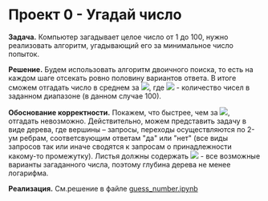 
# Проект 0 - Угадай число
**Задача.** Компьютер загадывает целое число от 1 до 100, нужно реализовать алгоритм, угадывающий его за минимальное число попыток.

**Решение.** Будем использовать алгоритм двоичного поиска, то есть на каждом шаге отсекать ровно половину вариантов ответа. В итоге сможем отгадать число в среднем за <img src="https://render.githubusercontent.com/render/math?math=O(\log n)">, где <img src="https://render.githubusercontent.com/render/math?math=n"> - количество чисел в заданном диапазоне (в данном случае 100).

**Обоснование корректности.** Покажем, что быстрее, чем за <img src="https://render.githubusercontent.com/render/math?math=O(\log n)">, отгадать невозможно. Действительно, можем представить задачу в виде дерева, где вершины – запросы, переходы осуществляются по 2-ум ребрам, соответсвующим ответам "да" или "нет" (все виды запросов так или иначе сводятся к запросам о принадлежности какому-то промежутку). Листья должны содержать <img src="https://render.githubusercontent.com/render/math?math=n"> - все возможные варианты загаданного числа, поэтому глубина дерева не менее логарифма.

**Реализация.** См.решение в файле [guess_number.ipynb](https://github.com/Anaiya798/Skillfactory/blob/main/module_0/guess_number.ipynb)
